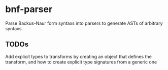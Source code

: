 # bnf-parser
Parse Backus-Naur form syntaxs into parsers to generate ASTs of arbitrary syntaxs.

## TODOs
Add explicit types to transforms by creating an object that defines the transform, and how to create explicit type signatures from a generic one
